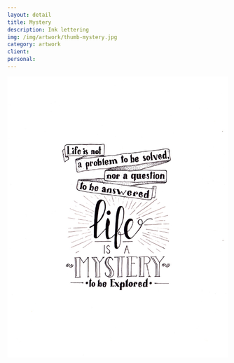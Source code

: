 ```yaml
---
layout: detail
title: Mystery
description: Ink lettering
img: /img/artwork/thumb-mystery.jpg
category: artwork
client:
personal:
---
```

![Life's A Mystery](/img/artwork/mystery-1200w.jpg)